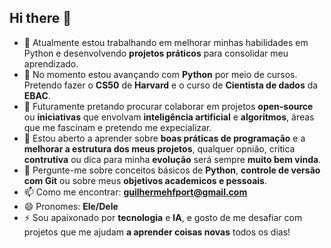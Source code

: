 ## Hi there 👋

- 🔭 Atualmente estou trabalhando em melhorar minhas habilidades em Python e desenvolvendo **projetos práticos** para consolidar meu aprendizado.
- 🌱 No momento estou avançando com **Python** por meio de cursos. Pretendo fazer o **CS50** de **Harvard** e o curso de **Cientista de dados** da **EBAC**.
- 👯 Futuramente pretando procurar colaborar em projetos **open-source** ou **iniciativas** que envolvam **inteligência artificial** e **algoritmos**, áreas que me fascinam e pretendo me expecializar.
- 🤔 Estou aberto a aprender sobre **boas práticas de programação** e a **melhorar a estrutura dos meus projetos**, qualquer opnião, critica **contrutiva** ou dica para minha **evolução** será sempre **muito bem vinda**.
- 💬 Pergunte-me sobre conceitos básicos de **Python**, **controle de versão com Git** ou sobre meus **objetivos academicos e pessoais**.
- 📫 Como me encontrar: **guilhermehfport@gmail.com**
- 😄 Pronomes: **Ele/Dele**
- ⚡ Sou apaixonado por **tecnologia** e **IA**, e gosto de me desafiar com projetos que me ajudam **a aprender coisas novas** todos os dias!

